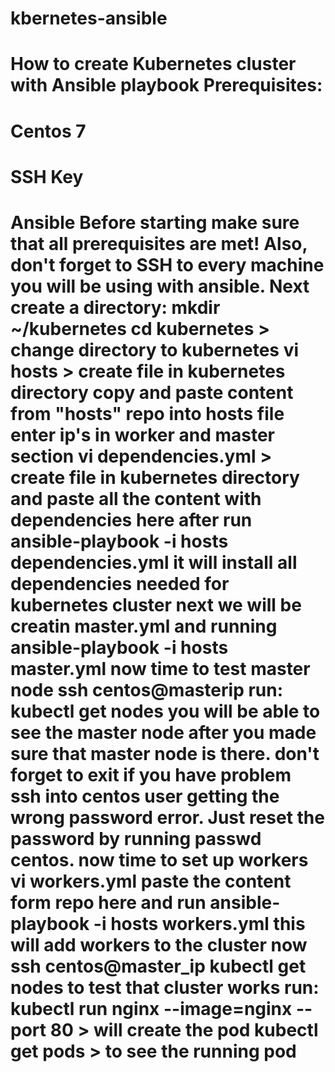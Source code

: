 # kbernetes-ansible


# How to create Kubernetes cluster with Ansible playbook Prerequisites:

# Centos 7

# SSH Key

# Ansible Before starting make sure that all prerequisites are met! Also, don't forget to SSH to every machine you will be using with ansible. Next create a directory: mkdir ~/kubernetes cd kubernetes > change directory to kubernetes vi hosts > create file in kubernetes directory copy and paste content from "hosts" repo into hosts file enter ip's in worker and master section vi dependencies.yml > create file in kubernetes directory and paste all the content with dependencies here after run ansible-playbook -i hosts dependencies.yml it will install all dependencies needed for kubernetes cluster next we will be creatin master.yml and running ansible-playbook -i hosts master.yml now time to test master node ssh centos@masterip run: kubectl get nodes you will be able to see the master node after you made sure that master node is there. don't forget to exit if you have problem ssh into centos user getting the wrong password error. Just reset the password by running passwd centos. now time to set up workers vi workers.yml paste the content form repo here and run ansible-playbook -i hosts workers.yml this will add workers to the cluster now ssh centos@master_ip kubectl get nodes to test that cluster works run: kubectl run nginx --image=nginx --port 80 > will create the pod kubectl get pods > to see the running pod



